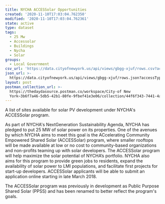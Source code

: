 ```yaml
---
title: NYCHA ACCESSolar Opportunities
created: '2020-11-10T17:03:04.762350'
modified: '2020-11-10T17:03:04.762361'
state: active
type: dataset
tags:
  - 25 Mw
  - Accessolar
  - Buildings
  - Nycha
  - Solar
groups:
  - Local Government
csv_url: 'https://data.cityofnewyork.us/api/views/gbgg-xjuf/rows.csv?accessType=DOWNLOAD'
json_url: >-
  https://data.cityofnewyork.us/api/views/gbgg-xjuf/rows.json?accessType=DOWNLOAD
layout: post
postman_collection_url: >-
  https://thedaydasource.postman.co/workspace/City-of New
  York~3b6f7a46-5db5-42b1-80fe-9fbef41e3e06/collection/44f6f343-7441-4a7d-bd3f-3a120c602235
---
```

A list of sites available for solar PV development under NYCHA's ACCESSolar program.

As part of NYCHA's NextGeneration Sustainability Agenda, NYCHA has pledged to put 25 MW of solar power on its properties.  One of the avenues by which NYCHA aims to meet this goal is the ACcelerating Community Empowered Shared Solar (ACCESSolar) program, where smaller rooftops will be made available at low or no cost to community-based organizations and non-profits teaming up with solar developers.  The ACCESSolar program will help maximize the solar potential of NYCHA’s portfolio.  NYCHA also aims for this program to provide green jobs to residents, expand the availability of solar power to LMI populations, and facilitate first projects for start-up developers.  ACCESSolar applicants will be able to submit an application online starting in late March 2018.

The ACCESSolar program was previously in development as Public Purpose Shared Solar (PPSS) and has been renamed to better reflect the program's goals.
